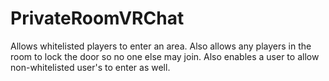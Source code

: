 # PrivateRoomVRChat
Allows whitelisted players to enter an area. Also allows any players in the room to lock the door so no one else may join. Also enables a user to allow non-whitelisted user's to enter as well.
